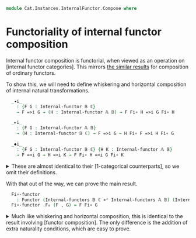<!--
```agda
open import Cat.Instances.Product
open import Cat.Prelude

import Cat.Reasoning
import Cat.Internal.Base as Internal
import Cat.Instances.InternalFunctor
import Cat.Internal.Reasoning
```
-->

```agda
module Cat.Instances.InternalFunctor.Compose where
```

# Functoriality of internal functor composition

Internal functor composition is functorial, when viewed as an operation
on [internal functor categories]. This mirrors [the similar results] for
composition of ordinary functors.

[the similar results]: Cat.Instances.Functor.Compose.html

To show this, we will need to define whiskering and horizontal
composition of internal natural transformations.

<!--
```agda
module _ {o ℓ} {C : Precategory o ℓ} {𝔸 𝔹 ℂ : Internal.Internal-cat C} where
  open Cat.Reasoning C
  open Internal C
  open Internal-functor
  open _=>i_
  private
    module 𝔸 = Cat.Internal.Reasoning 𝔸
    module 𝔹 = Cat.Internal.Reasoning 𝔹
    module ℂ = Cat.Internal.Reasoning ℂ
```
-->

```agda
  _◂i_
    : {F G : Internal-functor 𝔹 ℂ}
    → F =>i G → (H : Internal-functor 𝔸 𝔹) → F Fi∘ H =>i G Fi∘ H

  _▸i_
    : {F G : Internal-functor 𝔸 𝔹}
    → (H : Internal-functor 𝔹 ℂ) → F =>i G → H Fi∘ F =>i H Fi∘ G

  _◆i_
    : {F G : Internal-functor 𝔹 ℂ} {H K : Internal-functor 𝔸 𝔹}
    → F =>i G → H =>i K → F Fi∘ H =>i G Fi∘ K
```

<details>
<summary>These are almost identical to their [1-categorical
counterparts], so we omit their definitions.
</summary>

[1-categorical counterparts]: Cat.Instances.Functor.Compose.html

```agda
  (α ◂i H) .ηi x = α .ηi (H .Fi₀ x)
  (α ◂i H) .is-naturali x y f = α .is-naturali _ _ _
  (α ◂i H) .ηi-nat x σ = ℂ.begini
    α .ηi (H .Fi₀ x) [ σ ] ℂ.≡i⟨ α .ηi-nat _ σ ⟩
    α .ηi (H .Fi₀ x ∘ σ)   ℂ.≡i⟨ ap (α .ηi) (H .Fi₀-nat x σ) ⟩
    α .ηi (H .Fi₀ (x ∘ σ)) ∎

  (H ▸i α) .ηi x = H .Fi₁ (α .ηi x)
  (H ▸i α) .is-naturali x y f =
    sym (H .Fi-∘ _ _) ∙ ap (H .Fi₁) (α .is-naturali _ _ _) ∙ H .Fi-∘ _ _
  (H ▸i α) .ηi-nat x σ = ℂ.casti $
    H .Fi₁-nat _ σ ℂ.∙i λ i → H .Fi₁ (α .ηi-nat x σ i)

  _◆i_ {F} {G} {H} {K} α β .ηi x = G .Fi₁ (β .ηi x) ℂ.∘i α .ηi (H .Fi₀ x)
  _◆i_ {F} {G} {H} {K} α β .is-naturali x y f =
    (G .Fi₁ (β .ηi _) ℂ.∘i α .ηi _) ℂ.∘i F .Fi₁ (H .Fi₁ f)   ≡⟨ ℂ.pullri (α .is-naturali _ _ _) ⟩
    G .Fi₁ (β .ηi _) ℂ.∘i (G .Fi₁ (H .Fi₁ f) ℂ.∘i α .ηi _)   ≡⟨ ℂ.pullli (sym (G .Fi-∘ _ _) ∙ ap (G .Fi₁) (β .is-naturali _ _ _)) ⟩
    G .Fi₁ (K .Fi₁ f 𝔹.∘i β .ηi _) ℂ.∘i α .ηi _              ≡⟨ ℂ.pushli (G .Fi-∘ _ _) ⟩
    G .Fi₁ (K .Fi₁ f) ℂ.∘i (G .Fi₁ (β .ηi _) ℂ.∘i α .ηi _)   ∎
  _◆i_ {F} {G} {H} {K} α β .ηi-nat x σ = ℂ.begini
    (G .Fi₁ (β .ηi x) ℂ.∘i α .ηi (H .Fi₀ x)) [ σ ]       ℂ.≡i⟨ ℂ.∘i-nat _ _ _ ⟩
    G .Fi₁ (β .ηi x) [ σ ] ℂ.∘i α .ηi (H .Fi₀ x) [ σ ]   ℂ.≡i⟨ (λ i → G .Fi₁-nat (β .ηi x) σ i ℂ.∘i α .ηi-nat (H .Fi₀ x) σ i) ⟩
    G .Fi₁ (β .ηi x [ σ ]) ℂ.∘i α .ηi (H .Fi₀ x ∘ σ)     ℂ.≡i⟨ (λ i → G .Fi₁ (β .ηi-nat x σ i) ℂ.∘i α .ηi (H .Fi₀-nat x σ i)) ⟩
    G .Fi₁ (β .ηi (x ∘ σ)) ℂ.∘i α .ηi (H .Fi₀ (x ∘ σ))   ∎
```
</details>


With that out of the way, we can prove the main result.

<!--
```agda
module _ {o ℓ} {C : Precategory o ℓ} (𝔸 𝔹 ℂ : Internal.Internal-cat C) where
  open Cat.Reasoning C
  open Internal C
  open Cat.Instances.InternalFunctor C
  open Functor
  open Internal-functor
  open _=>i_
  private
    module 𝔸 = Cat.Internal.Reasoning 𝔸
    module 𝔹 = Cat.Internal.Reasoning 𝔹
    module ℂ = Cat.Internal.Reasoning ℂ
```
-->

```agda
  Fi∘-functor
    : Functor (Internal-functors 𝔹 ℂ ×ᶜ Internal-functors 𝔸 𝔹) (Internal-functors 𝔸 ℂ)
  Fi∘-functor .F₀ (F , G) = F Fi∘ G
```

<details>
<summary>Much like whiskering and horizontal composition, this is
identical to the result involving [functor composition]. The only
difference is the addition of extra naturality conditions, which are
easy to prove.
</summary>

[functor composition]: Cat.Instances.Functor.Compose.html

```agda
  Fi∘-functor .F₁ {F , G} {H , K} (α , β) = α ◆i β
  Fi∘-functor .F-id {F , G} = Internal-nat-path λ x →
    F .Fi₁ (𝔹.idi _) ℂ.∘i ℂ.idi _ ≡⟨ ap (ℂ._∘i ℂ.idi _) (F .Fi-id) ⟩
    ℂ.idi _ ℂ.∘i ℂ.idi _          ≡⟨ ℂ.idli _ ⟩
    ℂ.idi _ ∎
  Fi∘-functor .F-∘ {F , G} {H , J} {K , L} (α , β) (γ , τ) = Internal-nat-path λ x →
    K .Fi₁ (β .ηi _ 𝔹.∘i τ .ηi _) ℂ.∘i α .ηi _ ℂ.∘i γ .ηi _            ≡⟨ ℂ.pushli (K .Fi-∘ _ _) ⟩
    K .Fi₁ (β .ηi _) ℂ.∘i K .Fi₁ (τ .ηi _) ℂ.∘i α .ηi _ ℂ.∘i γ .ηi _   ≡⟨ ℂ.extend-inneri (sym (α .is-naturali _ _ _)) ⟩
    K .Fi₁ (β .ηi _) ℂ.∘i α .ηi _ ℂ.∘i H .Fi₁ (τ .ηi _) ℂ.∘i γ .ηi _   ≡⟨ ℂ.associ _ _ _ ⟩
    (K .Fi₁ (β .ηi x) ℂ.∘i α .ηi _) ℂ.∘i H .Fi₁ (τ .ηi _) ℂ.∘i γ .ηi _ ∎
```
</details>
